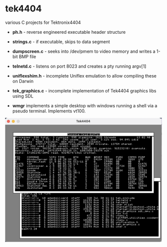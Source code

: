 # tek4404
various C projects for Tektronix4404

- **ph.h**          - reverse engineered executable header structure<br>
- **strings.c**     - if executable, skips to data segment<br>
- **dumpscreen.c**  - seeks into /dev/pmem to video memory and writes a 1-bit BMP file<br>
- **telnetd.c**  - listens on port 8023 and creates a pty running argv[1]<br>
- **uniflexshim.h**  - incomplete Uniflex emulation to allow compiling these on Darwin<br>

- **tek_graphics.c** - incomplete implementation of Tek4404 graphics libs using SDL 
- **wmgr** implements a simple desktop with windows running a shell via a pseudo terminal.  Implements vt100.

![alt text](https://github.com/Elektraglide/tek4404/blob/main/wmgr/tek4404_wmgr.png?raw=true)

